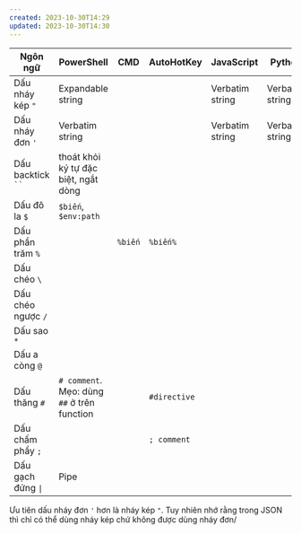 ```yaml
---
created: 2023-10-30T14:29
updated: 2023-10-30T14:30
---
```

| Ngôn ngữ            | PowerShell                                  | CMD     | AutoHotKey   | JavaScript      | Python          | SQL | Bash | LaTeX |
| ------------------- | ------------------------------------------- | ------- | ------------ | --------------- | --------------- | --- | ---- | ----- |
| Dấu nháy kép `"`    | Expandable string                           |         |              | Verbatim string | Verbatim string |     |      |       |
| Dấu nháy đơn `'`    | Verbatim string                             |         |              | Verbatim string | Verbatim string |     |      |       |
| Dấu backtick ` `` ` | thoát khỏi ký tự đặc biệt, ngắt dòng        |         |              |                 |                 |     |      |       |
| Dấu đô la `$`       | `$biến`, `$env:path`                        |         |              |                 |                 |     |      |       |
| Dấu phần trăm `%`   |                                             | `%biến` | `%biến%`     |                 |                 |     |      |       |
| Dấu chéo `\`        |                                             |         |              |                 |                 |     |      |       |
| Dấu chéo ngược `/`  |                                             |         |              |                 |                 |     |      |       |
| Dấu sao `*`         |                                             |         |              |                 |                 |     |      |       |
| Dấu a còng `@`      |                                             |         |              |                 |                 |     |      |       |
| Dấu thăng `#`       | `# comment`. Mẹo: dùng `##` ở trên function |         | `#directive` |                 |                 |     |      |       |
| Dấu chấm phẩy `;`   |                                             |         | `; comment`  |                 |                 |     |      |       |
| Dấu gạch đứng `\|`   | Pipe                                        |         |              |                 |                 |     |      |       |

Ưu tiên dấu nháy đơn `'` hơn là nháy kép `"`. Tuy nhiên nhớ rằng trong JSON thì chỉ có thể dùng nháy kép chứ không được dùng nháy đơn/
